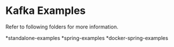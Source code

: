 # Kafka Examples

Refer to following folders for more information.


*standalone-examples
*spring-examples
*docker-spring-examples